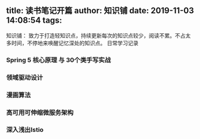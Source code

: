 title: 读书笔记开篇
author: 知识铺
date: 2019-11-03 14:08:54
tags:
---
知识铺： 致力于打造轻知识点，持续更新每次的知识点较少，阅读不累。不占太多时间，不停地来唤醒记忆深处的知识点。
日常学习记录
### Spring 5 核心原理 与 30个类手写实战
### 领域驱动设计
### 漫画算法
### 高可用可伸缩微服务架构
### 深入浅出Istio